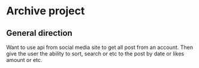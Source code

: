 # Archive project

## General direction
Want to use api from social media site to get all post from an account. Then give the user the ability to 
sort, search or etc to the post by date or likes amount or etc.

